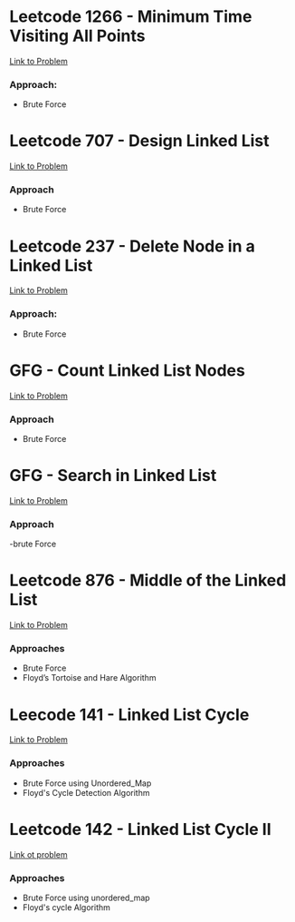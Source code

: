 # Leetcode 1266 - Minimum Time Visiting All Points  
[Link to Problem](https://leetcode.com/problems/minimum-time-visiting-all-points/)

### Approach:
- Brute Force
# Leetcode 707 - Design Linked List
[Link to Problem](https://leetcode.com/problems/design-linked-list/description/)
### Approach
- Brute Force
# Leetcode 237 - Delete Node in a Linked List
[Link to Problem](https://leetcode.com/problems/delete-node-in-a-linked-list/)
### Approach:
- Brute Force
# GFG - Count Linked List Nodes
[Link to Problem](https://www.geeksforgeeks.org/problems/count-nodes-of-linked-list/0)
### Approach
- Brute Force

# GFG - Search in Linked List
[Link to Problem](https://www.geeksforgeeks.org/problems/search-in-linked-list-1664434326/0)
### Approach
-brute Force
# Leetcode 876 - Middle of the Linked List
[Link to Problem](https://leetcode.com/problems/middle-of-the-linked-list/)
### Approaches
- Brute Force
- Floyd’s Tortoise and Hare Algorithm
# Leecode 141 - Linked List Cycle
[Link to Problem](https://leetcode.com/problems/linked-list-cycle/description/)
### Approaches
- Brute Force using Unordered_Map
- Floyd's Cycle Detection Algorithm
# Leetcode 142 - Linked List Cycle II
[Link ot problem](https://leetcode.com/problems/linked-list-cycle-ii/)
### Approaches
- Brute Force using unordered_map
- Floyd's cycle Algorithm
